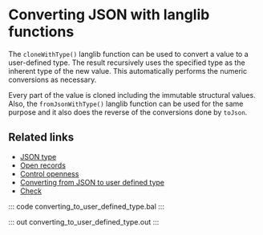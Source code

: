 # Converting JSON with langlib functions 

The `cloneWithType()` langlib function can be used to convert a value to a user-defined type. The result recursively uses the specified type as the inherent type of the new value. This automatically performs the numeric conversions as necessary.

Every part of the value is cloned including the immutable structural values. Also, the `fromJsonWithType()` langlib function can be used for the same purpose and it also does the reverse of the conversions done by `toJson`.

## Related links
- [JSON type](/learn/by-example/json-type/)
- [Open records](/learn/by-example/open-records/)
- [Control openness](/learn/distinctive-language-features/data/#control-openness)
- [Converting from JSON to user defined type](/learn/by-example/converting-from-json-to-user-defined-type/)
- [Check](/learn/by-example/check-expression/)

::: code converting_to_user_defined_type.bal :::

::: out converting_to_user_defined_type.out :::